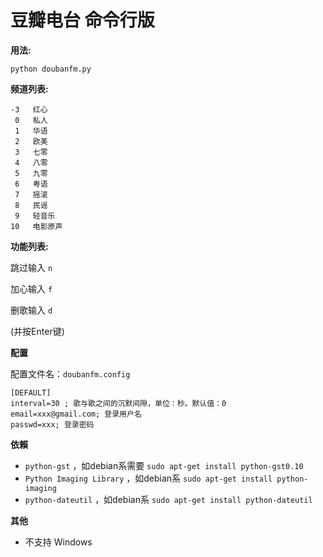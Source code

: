 豆瓣电台 命令行版
=================

**用法:**

`python doubanfm.py`

**频道列表:**

```
-3   红心
 0   私人
 1   华语
 2   欧美
 3   七零
 4   八零
 5   九零
 6   粤语
 7   摇滚
 8   民谣
 9   轻音乐
10   电影原声
```

**功能列表:**

跳过输入 `n`

加心输入 `f`

删歌输入 `d`

(并按Enter键)

**配置**

配置文件名：`doubanfm.config`

```
[DEFAULT]
interval=30 ; 歌与歌之间的沉默间隙，单位：秒。默认值：0
email=xxx@gmail.com; 登录用户名
passwd=xxx; 登录密码
```

**依賴**

- `python-gst` ，如debian系需要 `sudo apt-get install python-gst0.10`
- `Python Imaging Library` ，如debian系 `sudo apt-get install python-imaging`
- `python-dateutil` ，如debian系 `sudo apt-get install python-dateutil`

**其他**

- 不支持 Windows 

